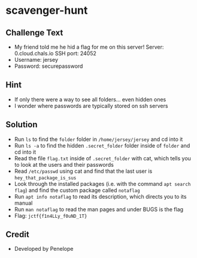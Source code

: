 # scavenger-hunt

## Challenge Text
* My friend told me he hid a flag for me on this server! Server: 0.cloud.chals.io SSH port: 24052
* Username: jersey
* Password: securepassword

## Hint
* If only there were a way to see all folders... even hidden ones
* I wonder where passwords are typically stored on ssh servers

## Solution
* Run `ls` to find the `folder` folder in `/home/jersey/jersey` and cd into it
* Run `ls -a` to find the hidden `.secret_folder` folder inside of `folder` and cd into it
* Read the file `flag.txt` inside of `.secret_folder` with cat, which tells you to look at the users and their passwords
* Read `/etc/passwd` using cat and find that the last user is `hey_that_package_is_sus`
* Look through the installed packages (i.e. with the command `apt search flag`) and find the custom package called `notaflag`
* Run `apt info notaflag` to read its description, which directs you to its manual
* Run `man notaflag` to read the man pages and under BUGS is the flag
* Flag: `jctf{f1n4LLy_f0uND_1T}`

## Credit
* Developed by Penelope
